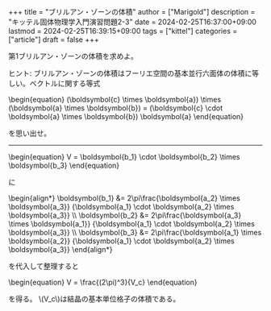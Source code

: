 +++
title = "ブリルアン・ゾーンの体積"
author = ["Marigold"]
description = "キッテル固体物理学入門演習問題2-3"
date = 2024-02-25T16:37:00+09:00
lastmod = 2024-02-25T16:39:15+09:00
tags = ["kittel"]
categories = ["article"]
draft = false
+++

第1ブリルアン・ゾーンの体積を求めよ。

<!--more-->

ヒント: ブリルアン・ゾーンの体積はフーリエ空間の基本並行六面体の体積に等しい。ベクトルに関する等式

\begin{equation}
(\boldsymbol{c} \times \boldsymbol{a}) \times (\boldsymbol{a} \times \boldsymbol{b}) = (\boldsymbol{c} \cdot \boldsymbol{a} \times \boldsymbol{b}) \boldsymbol{a}
\end{equation}

を思い出せ。

---

\begin{equation}
V = \boldsymbol{b\_1} \cdot \boldsymbol{b\_2} \times \boldsymbol{b\_3}
\end{equation}

に

\begin{align\*}
\boldsymbol{b\_1} &= 2\pi\frac{\boldsymbol{a\_2} \times \boldsymbol{a\_3}}
                            {\boldsymbol{a\_1} \cdot \boldsymbol{a\_2} \times \boldsymbol{a\_3}} \\\\
\boldsymbol{b\_2} &= 2\pi\frac{\boldsymbol{a\_3} \times \boldsymbol{a\_1}}
                            {\boldsymbol{a\_1} \cdot \boldsymbol{a\_2} \times \boldsymbol{a\_3}} \\\\
\boldsymbol{b\_3} &= 2\pi\frac{\boldsymbol{a\_1} \times \boldsymbol{a\_2}}
                            {\boldsymbol{a\_1} \cdot \boldsymbol{a\_2} \times \boldsymbol{a\_3}}
\end{align\*}

を代入して整理すると

\begin{equation}
V = \frac{(2\pi)^3}{V\_c}
\end{equation}

を得る。 \\(V\_c\\)は結晶の基本単位格子の体積である。
